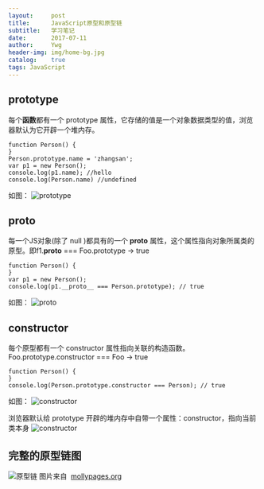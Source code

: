 ```yaml
---
layout:     post
title:      JavaScript原型和原型链
subtitle:   学习笔记 
date:       2017-07-11
author:     Ywg
header-img: img/home-bg.jpg
catalog:    true
tags: JavaScript
---
```


## prototype
每个**函数**都有一个 prototype 属性，它存储的值是一个对象数据类型的值，浏览器默认为它开辟一个堆内存。
```
function Person() {
}
Person.prototype.name = 'zhangsan';
var p1 = new Person();
console.log(p1.name); //hello
console.log(Person.name) //undefined
```
如图：
![prototype](https://raw.githubusercontent.com/mqyqingfeng/Blog/master/Images/prototype1.png)

## __proto__
每一个JS对象(除了 null )都具有的一个 __proto__ 属性，这个属性指向对象所属类的原型。即f1.__proto__ === Foo.prototype ->  true
```
function Person() {
}
var p1 = new Person();
console.log(p1.__proto__ === Person.prototype); // true
```
如图：
![__proto__](https://github.com/mqyqingfeng/Blog/raw/master/Images/prototype2.png)

## constructor
每个原型都有一个 constructor 属性指向关联的构造函数。 Foo.prototype.constructor === Foo ->  true 
```
function Person() {
}
console.log(Person.prototype.constructor === Person); // true
```
如图：
![constructor](https://raw.githubusercontent.com/mqyqingfeng/Blog/master/Images/prototype3.png)

浏览器默认给 prototype 开辟的堆内存中自带一个属性：constructor，指向当前类本身
![constructor](http://images.cnitblog.com/blog/138012/201409/172130097842386.png)

## 完整的原型链图
![原型链](http://www.mollypages.org/tutorials/jsobj_full.jpg)
图片来自  [mollypages.org](http://www.mollypages.org/tutorials/js.mp) 
